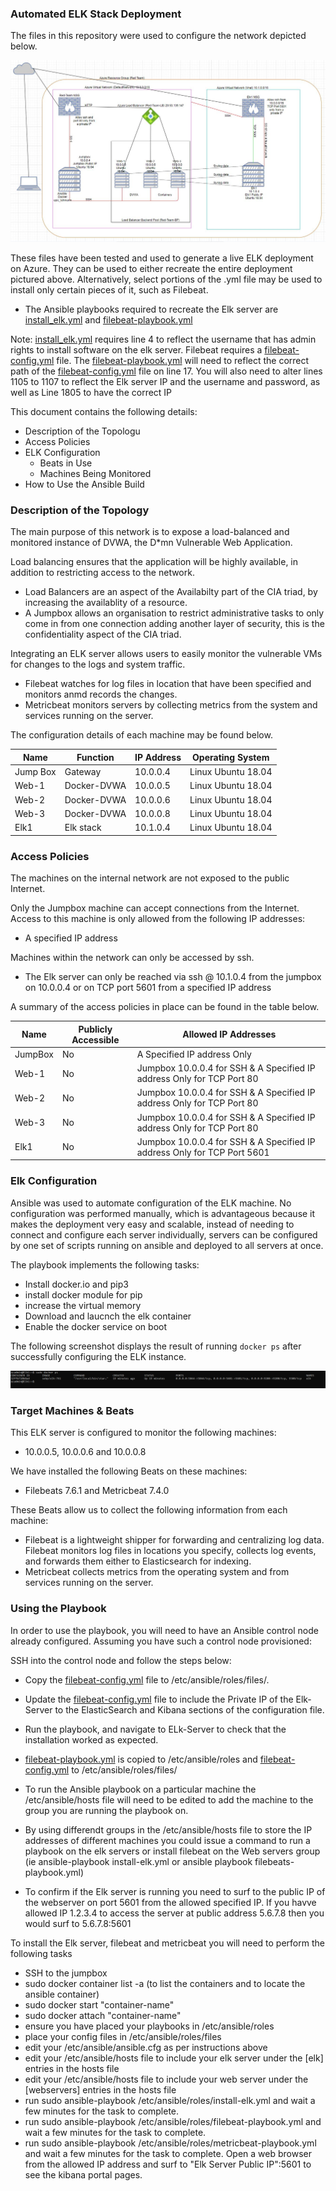 ### Automated ELK Stack Deployment

The files in this repository were used to configure the network depicted below.

![Elk Stack Diagram](Images/ElkStack_Diagram.JPG)

These files have been tested and used to generate a live ELK deployment on Azure. They can be used to either recreate the entire deployment pictured above. Alternatively, select portions of the .yml file may be used to install only certain pieces of it, such as Filebeat.

  - The Ansible playbooks required to recreate the Elk server are [install_elk.yml](Ansible/roles/install-elk.yml) and [filebeat-playbook.yml](Ansible/roles/filebeat-playbook.yml)
  
  Note: [install_elk.yml](Ansible/roles/install-elk.yml) requires line 4 to reflect the username that has admin rights to install software on the elk server.
  Filebeat requires a [filebeat-config.yml](Ansible/roles/files/filebeat-config.yml) file. The [filebeat-playbook.yml](Ansible/roles/filebeat-playbook.yml) will need to reflect the correct path of the [filebeat-config.yml](Ansible/roles/files/filebeat-config.yml) file on line 17. You will also need to alter lines 1105 to 1107 to reflect the Elk server IP and the username and password, as well as Line 1805 to have the correct IP

This document contains the following details:
- Description of the Topologu
- Access Policies
- ELK Configuration
  - Beats in Use
  - Machines Being Monitored
- How to Use the Ansible Build


### Description of the Topology

The main purpose of this network is to expose a load-balanced and monitored instance of DVWA, the D*mn Vulnerable Web Application.

Load balancing ensures that the application will be highly available, in addition to restricting access to the network.
- Load Balancers are an aspect of the Availabilty part of the CIA triad, by increasing the availablity of a resource.
 - A Jumpbox allows an organisation to restrict administrative tasks to only come in from one connection adding another layer of security, this is the confidentiality aspect of the CIA triad.

Integrating an ELK server allows users to easily monitor the vulnerable VMs for changes to the logs and system traffic.
- Filebeat watches for log files in location that have been specified and monitors anmd records the changes.
- Metricbeat monitors servers by collecting metrics from the system and services running on the server.

The configuration details of each machine may be found below.


| Name     | Function    | IP Address | Operating System   |
|----------|----------   |------------|------------------  |
| Jump Box | Gateway     | 10.0.0.4   | Linux Ubuntu 18.04 |
| Web-1    | Docker-DVWA | 10.0.0.5   | Linux Ubuntu 18.04 |
| Web-2    | Docker-DVWA | 10.0.0.6   | Linux Ubuntu 18.04 |
| Web-3    | Docker-DVWA | 10.0.0.8   | Linux Ubuntu 18.04 |
| Elk1     | Elk stack   | 10.1.0.4   | Linux Ubuntu 18.04 |  

### Access Policies

The machines on the internal network are not exposed to the public Internet. 

Only the Jumpbox machine can accept connections from the Internet. Access to this machine is only allowed from the following IP addresses:
- A specified IP address

Machines within the network can only be accessed by ssh.
- The Elk server can only be reached via ssh @ 10.1.0.4 from the jumpbox on 10.0.0.4 or on TCP port 5601 from a specified IP address

A summary of the access policies in place can be found in the table below.

| Name     | Publicly Accessible | Allowed IP Addresses                                                    |
|----------|---------------------|-------------------------------------------------------------------------|
| JumpBox  |    No               | A Specified IP address Only                                             |
| Web-1    |    No               | Jumpbox 10.0.0.4 for SSH & A Specified IP address Only for TCP Port 80  |
| Web-2    |    No               | Jumpbox 10.0.0.4 for SSH & A Specified IP address Only for TCP Port 80  |
| Web-3    |    No               | Jumpbox 10.0.0.4 for SSH & A Specified IP address Only for TCP Port 80  |
| Elk1     |    No               | Jumpbox 10.0.0.4 for SSH & A Specified IP address Only for TCP Port 5601|

### Elk Configuration

Ansible was used to automate configuration of the ELK machine. No configuration was performed manually, which is advantageous because it makes the deployment very easy and scalable, instead of needing to connect and configure each server individually, servers can be configured by one set of scripts running on ansible and deployed to all servers at once.


The playbook implements the following tasks:
- Install docker.io and pip3
- install docker module for pip
- increase the virtual memory 
- Download and laucnch the elk container 
- Enable the docker service on boot


The following screenshot displays the result of running `docker ps` after successfully configuring the ELK instance.

![Docker ps](Images/docker.png)

### Target Machines & Beats
This ELK server is configured to monitor the following machines:
- 10.0.0.5, 10.0.0.6 and 10.0.0.8

We have installed the following Beats on these machines:
- Filebeats 7.6.1 and Metricbeat 7.4.0

These Beats allow us to collect the following information from each machine:
- Filebeat is a lightweight shipper for forwarding and centralizing log data. Filebeat monitors log files in locations you specify, collects log events, and forwards them either to Elasticsearch for indexing.
- Metricbeat collects metrics from the operating system and from services running on the server.

### Using the Playbook
In order to use the playbook, you will need to have an Ansible control node already configured. Assuming you have such a control node provisioned: 

SSH into the control node and follow the steps below:
- Copy the [filebeat-config.yml](Ansible/roles/files/filebeat-config.yml) file to /etc/ansible/roles/files/.
- Update the [filebeat-config.yml](Ansible/roles/files/filebeat-config.yml) file to include the Private IP of the Elk-Server to
  the ElasticSearch and Kibana sections of the configuration file.
- Run the playbook, and navigate to ELk-Server to check that the installation worked as expected.


- [filebeat-playbook.yml](Ansible/roles/filebeat-playbook.yml) is copied to /etc/ansible/roles and [filebeat-config.yml](Ansible/roles/files/filebeat-config.yml) to /etc/ansible/roles/files/
- To run the Ansible playbook on a particular machine the /etc/ansible/hosts file will need to be edited to add the machine to the group you are running the playbook on. 
- By using differendt groups in the /etc/ansible/hosts file to store the IP addresses of different machines you could issue a command to run a playbook on the elk servers or install filebeat on the Web servers group (ie ansible-playbook install-elk.yml or ansible playbook filebeats-playbook.yml)
- To confirm if the Elk server is running you need to surf to the public IP of the webserver on port 5601 from the allowed specified IP.
If you havve allowed IP 1.2.3.4 to access the server at public address 5.6.7.8 then you would surf to 5.6.7.8:5601

To install the Elk server, filebeat and metricbeat you will need to perform the following tasks
- SSH to the jumpbox
- sudo docker container list -a (to list the containers and to locate the ansible container)
- sudo docker start "container-name"
- sudo docker attach "container-name"
- ensure you have placed your playbooks in /etc/ansible/roles
- place your config files in /etc/ansible/roles/files
- edit your /etc/ansible/ansible.cfg as per instructions above
- edit your /etc/ansible/hosts file to include your elk server under the [elk] entries in the hosts file
- edit your /etc/ansible/hosts file to include your web server under the [webservers] entries in the hosts file
- run sudo ansible-playbook /etc/ansible/roles/install-elk.yml and wait a few minutes for the task to complete.
- run sudo ansible-playbook /etc/ansible/roles/filebeat-playbook.yml and wait a few minutes for the task to complete.
- run sudo ansible-playbook /etc/ansible/roles/metricbeat-playbook.yml and wait a few minutes for the task to complete.
Open a web browser from the allowed IP address and surf to "Elk Server Public IP":5601 to see the kibana  portal pages.

